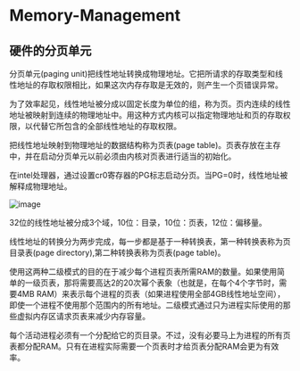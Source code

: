 # Memory-Management

硬件的分页单元
------------
分页单元(paging unit)把线性地址转换成物理地址。它把所请求的存取类型和线性地址的存取权限相比，如果这次内存存取是无效的，则产生一个页错误异常。

为了效率起见，线性地址被分成以固定长度为单位的组，称为页。页内连续的线性地址被映射到连续的物理地址中。用这种方式内核可以指定物理地址和页的存取权限，以代替它所包含的全部线性地址的存取权限。

把线性地址映射到物理地址的数据结构称为页表(page table)。页表存放在主存中，并在启动分页单元以前必须由内核对页表进行适当的初始化。

在intel处理器，通过设置cr0寄存器的PG标志启动分页。当PG=0时，线性地址被解释成物理地址。

![image](https://github.com/wangdongyu1989/Memory-Management/blob/master/%E5%86%85%E5%AD%98%E6%98%A0%E5%B0%8420170402a.jpg "分页单元")

32位的线性地址被分成3个域，10位：目录，10位：页表，12位：偏移量。

线性地址的转换分为两步完成，每一步都是基于一种转换表，第一种转换表称为页目录表(page directory),第二种转换表称为页表(page table)。

使用这两种二级模式的目的在于减少每个进程页表所需RAM的数量。如果使用简单的一级页表，那将需要高达2的20次幂个表象（也就是，在每个4个字节时，需要4MB RAM）来表示每个进程的页表（如果进程使用全部4GB线性地址空间），即使一个进程不使用那个范围内的所有地址。二级模式通过只为进程实际使用的那些虚拟内存区请求页表来减少内存容量。

每个活动进程必须有一个分配给它的页目录。不过，没有必要马上为进程的所有页表都分配RAM。只有在进程实际需要一个页表时才给页表分配RAM会更为有效率。
